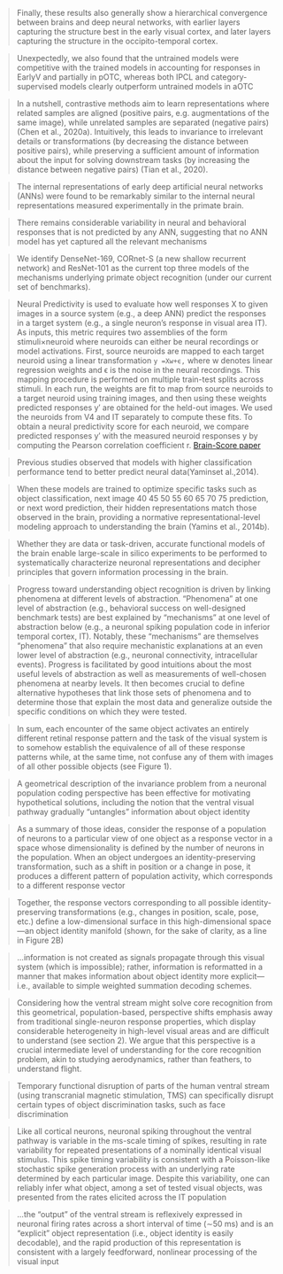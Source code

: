 > Finally, these results also generally show a hierarchical convergence between brains and deep neural networks, with earlier layers capturing the structure best in the early visual cortex, and later layers capturing the structure in the occipito-temporal cortex. 
  
> Unexpectedly, we also found that the untrained models were competitive with the trained models in accounting for responses in EarlyV and partially in pOTC, whereas both IPCL and category-supervised models clearly outperform untrained models in aOTC

> In a nutshell, contrastive methods aim to learn representations where related samples are aligned (positive pairs, e.g. augmentations of the same image), while unrelated samples are separated (negative pairs) (Chen et al., 2020a). Intuitively, this leads to invariance to irrelevant details or transformations (by decreasing the distance between positive pairs), while preserving a sufficient amount of information about the input for solving downstream tasks (by increasing the distance between negative pairs) (Tian et al., 2020).

> The internal representations of early deep artificial neural networks (ANNs) were found to be remarkably similar to the internal neural representations measured experimentally in the primate brain.

> There remains considerable variability in neural and behavioral responses that is not predicted by any ANN, suggesting that no ANN model has yet captured all the relevant mechanisms

> We identify DenseNet-169, CORnet-S (a new shallow recurrent network) and ResNet-101 as the current top three models of the mechanisms underlying primate object recognition (under our current set of benchmarks).

> Neural Predictivity is used to evaluate how well responses X to given images in a source system (e.g., a deep ANN) predict the responses in a target system (e.g., a single neuron’s response in visual area IT). As inputs, this metric requires two assemblies of the form stimuli×neuroid where neuroids can either be neural recordings or model activations. First, source neuroids are mapped to each target neuroid using a linear transformation `y =Xw+ϵ,` where w denotes linear regression weights and ϵ is the noise in the neural recordings. This mapping procedure is performed on multiple train-test splits across stimuli. In each run, the weights are fit to map from source neuroids to a target neuroid using training images, and then using these weights predicted responses y′ are obtained for the held-out images. We used the neuroids from V4 and IT separately to compute these fits. To obtain a neural predictivity score for each neuroid, we compare predicted responses y′ with the measured neuroid responses y by computing the Pearson correlation coefficient r. [Brain-Score paper](https://www.biorxiv.org/content/10.1101/407007v2)

> Previous studies observed that models with higher classification performance tend to better predict neural data(Yaminset al.,2014).

> When these models are trained to optimize specific tasks such as object classification, next image 40 45 50 55 60 65 70 75 prediction, or next word prediction, their hidden representations match those observed in the brain, providing a normative representational-level modeling approach to understanding the brain (Yamins et al., 2014b). 

> Whether they are data or task-driven, accurate functional models of the brain enable large-scale in silico experiments to be performed to systematically characterize neuronal representations and decipher principles that govern information processing in the brain.

> Progress toward understanding object recognition is driven by linking phenomena at different levels of abstraction. “Phenomena” at one level of abstraction (e.g., behavioral success on well-designed benchmark tests) are best explained by “mechanisms” at one level of abstraction below (e.g., a neuronal spiking population code in inferior temporal cortex, IT). Notably, these “mechanisms” are themselves “phenomena” that also require mechanistic explanations at an even lower level of abstraction (e.g., neuronal connectivity, intracellular events). Progress is facilitated by good intuitions about the most useful levels of abstraction as well as measurements of well-chosen phenomena at nearby levels. It then becomes crucial to define alternative hypotheses that link those sets of phenomena and to determine those that explain the most data and generalize outside the specific conditions on which they were tested.

> In sum, each encounter of the same object activates an entirely different retinal response pattern and the task of the visual system is to somehow establish the equivalence of all of these response patterns while, at the same time, not confuse any of them with images of all other possible objects (see Figure 1).

> A geometrical description of the invariance problem from a neuronal population coding perspective has been effective for motivating hypothetical solutions, including the notion that the ventral visual pathway gradually “untangles” information about object identity 

> As a summary of those ideas, consider the response of a population of neurons to a particular view of one object as a response vector in a space whose dimensionality is defined by the number of neurons in the population. When an object undergoes an identity-preserving transformation, such as a shift in position or a change in pose, it produces a different pattern of population activity, which corresponds to a different response vector

> Together, the response vectors corresponding to all possible identity-preserving transformations (e.g., changes in position, scale, pose, etc.) define a low-dimensional surface in this high-dimensional space—an object identity manifold (shown, for the sake of clarity, as a line in Figure 2B)

> ...information is not created as signals propagate through this visual system (which is impossible); rather, information is reformatted in a manner that makes information about object identity more explicit—i.e., available to simple weighted summation decoding schemes.

> Considering how the ventral stream might solve core recognition from this geometrical, population-based, perspective shifts emphasis away from traditional single-neuron response properties, which display considerable heterogeneity in high-level visual areas and are difficult to understand (see section 2). We argue that this perspective is a crucial intermediate level of understanding for the core recognition problem, akin to studying aerodynamics, rather than feathers, to understand flight. 

> Temporary functional disruption of parts of the human ventral stream (using transcranial magnetic stimulation, TMS) can specifically disrupt certain types of object discrimination tasks, such as face discrimination

> Like all cortical neurons, neuronal spiking throughout the ventral pathway is variable in the ms-scale timing of spikes, resulting in rate variability for repeated presentations of a nominally identical visual stimulus. This spike timing variability is consistent with a Poisson-like stochastic spike generation process with an underlying rate determined by each particular image. Despite this variability, one can reliably infer what object, among a set of tested visual objects, was presented from the rates elicited across the IT population

> ...the “output” of the ventral stream is reflexively expressed in neuronal firing rates across a short interval of time (∼50 ms) and is an “explicit” object representation (i.e., object identity is easily decodable), and the rapid production of this representation is consistent with a largely feedforward, nonlinear processing of the visual input 